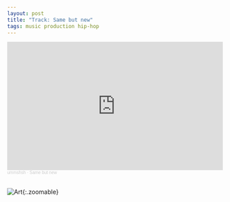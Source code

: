 ```yaml
---
layout: post
title: "Track: Same but new"
tags: music production hip-hop
---
```

<iframe width="100%" height="300" scrolling="no" frameborder="no" allow="autoplay" src="https://w.soundcloud.com/player/?url=https%3A//api.soundcloud.com/tracks/1738361787&color=%233c7464&auto_play=false&hide_related=false&show_comments=true&show_user=true&show_reposts=false&show_teaser=true&visual=true"></iframe><div style="font-size: 10px; color: #cccccc;line-break: anywhere;word-break: normal;overflow: hidden;white-space: nowrap;text-overflow: ellipsis; font-family: Interstate,Lucida Grande,Lucida Sans Unicode,Lucida Sans,Garuda,Verdana,Tahoma,sans-serif;font-weight: 100;"><a href="https://soundcloud.com/ummshsh" title="ummshsh" target="_blank" style="color: #cccccc; text-decoration: none;">ummshsh</a> · <a href="https://soundcloud.com/ummshsh/same-but-new" title="Same but new" target="_blank" style="color: #cccccc; text-decoration: none;">Same but new</a></div>

<!--more-->
<br>


![Art]({{site.url}}/assets/images/same_but_new.png){:.zoomable}